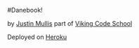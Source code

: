 #Danebook!

by [Justin Mullis](https://github.com/nonadmin)
part of [Viking Code School](http://www.vikingcodeschool.com/)

Deployed on [Heroku](https://calm-brushlands-7082.herokuapp.com)
